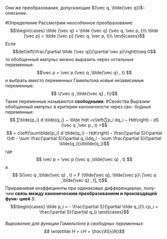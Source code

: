 Они же преобразования, допускающие $(\vec q, \tilde{\vec q})$-описание.

#Определение
Рассмотрим неособенное преобразование:
$$\begin{cases}
\tilde {\vec q} = \tilde {\vec q} (\vec q, \vec p, t)\\
\tilde {\vec p} = \tilde {\vec p} (\vec q, \vec p, t)\\
\end{cases}$$
Если $$det\left(\frac{\partial \tilde {\vec q}}{\partial \vec p}\right)\neq 0$$
то обобщенный импульс можно выразить через остальные переменные: $$\vec p = \vec p (\vec q ,\tilde{\vec q} , t) $$
и выбрать вместо переменных Гамильтона новые независимые переменные: $$ \{\vec q ,\tilde{\vec q} , t\}$$Такие переменные называются **свободными**.
#Свойства 
Выразим обобщенный импульс в критерии каноничности через сво-
бодные переменные:$$
∑︁\tilde{p_i} d \tilde{q_i} − \tilde Hdt =c\left(∑︁p_i dq_i − Hdt\right) - dS (\vec q ,\vec p , t) =$$$$ = c\left(\sum\tilde{p_i} d \tilde{q_i} - Hdt\right) - \frac{\partial S}{\partial t}dt - \sum \frac{\partial S}{\partial q_i}dq_i - \sum \frac{\partial S}{\partial \tilde{q_i}}d\tilde{q_i}$$
где$$
\vec p = \vec p (\vec q ,\tilde{\vec q} , t) $$
а $$ S(\vec q ,\tilde{\vec q} , t) = F (\tilde{\vec q}, \tilde{\vec p}\ [\vec q ,\tilde{\vec q} , t], t)$$
Приравнивая коэффициенты при одинаковых дифференциалах, полу-
чим **связь между каноническим преобразованием и производящей функ-
цией** $S$: $$\begin{cases}
\tilde p_i = - \frac{\partial S}{\partial \tilde q_i}\\
cp_i = \frac{\partial S}{\partial q_i}
\end{cases}$$
###### Выражение для функции Гамильтона в свободных переменных:$$ \widetilde H  = cH + \frac{∂S}{∂t}$$